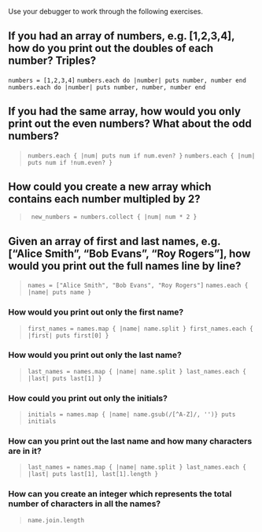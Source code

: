 Use your debugger to work through the following exercises.

## If you had an array of numbers, e.g. [1,2,3,4], how do you print out the doubles of each number? Triples?
`numbers = [1,2,3,4]`
`numbers.each do |number|
  puts number, number
  end`
`numbers.each do |number|
  puts number, number, number
  end`
## If you had the same array, how would you only print out the even numbers? What about the odd numbers?
> `numbers.each { |num| puts num if num.even? }`
  `numbers.each { |num| puts num if !num.even? }`
## How could you create a new array which contains each number multipled by 2?
> ` new_numbers = numbers.collect { |num| num * 2 }`
## Given an array of first and last names, e.g. [“Alice Smith”, “Bob Evans”, “Roy Rogers”], how would you print out the full names line by line?
> `names = ["Alice Smith", "Bob Evans", "Roy Rogers"]`
  `names.each { |name| puts name }`
  ### How would you print out only the first name?
  > `first_names = names.map { |name| name.split }
     first_names.each { |first| puts first[0] }`
  ### How would you print out only the last name?
  > `last_names = names.map { |name| name.split }
     last_names.each { |last| puts last[1] }`
  ### How could you print out only the initials?
  > `initials = names.map { |name| name.gsub(/[^A-Z]/, '')}
     puts initials`
  ### How can you print out the last name and how many characters are in it?
  > `last_names = names.map { |name| name.split }
     last_names.each { |last| puts last[1], last[1].length }`
  ### How can you create an integer which represents the total number of characters in all the names?
  > `name.join.length`
